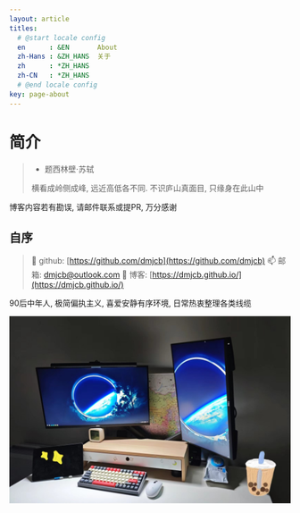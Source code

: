 ```yaml
---
layout: article
titles:
  # @start locale config
  en      : &EN       About
  zh-Hans : &ZH_HANS  关于
  zh      : *ZH_HANS
  zh-CN   : *ZH_HANS
  # @end locale config
key: page-about
---
```


# 简介

>  - 题西林壁·苏轼
> 
> 横看成岭侧成峰, 远近高低各不同. 不识庐山真面目, 只缘身在此山中

博客内容若有勘误, 请邮件联系或提PR, 万分感谢

## 自序

> 🎃 github: [https://github.com/dmjcb](https://github.com/dmjcb)
> 📫 邮箱: dmjcb@outlook.com
> 📌 博客: [https://dmjcb.github.io/](https://dmjcb.github.io/)

90后中年人, 极简偏执主义, 喜爱安静有序环境, 日常热衷整理各类线缆

![](/assets/image/workbench.jpg)
